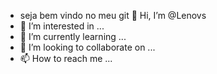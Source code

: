 - seja bem vindo no meu git 👋 Hi, I’m @Lenovs
- 👀 I’m interested in ...
- 🌱 I’m currently learning ...
- 💞️ I’m looking to collaborate on ...
- 📫 How to reach me ...

<!---
Lenovs/Lenovs is a ✨ special ✨ repository because its `README.md` (this file) appears on your GitHub profile.
You can click the Preview link to take a look at your changes.
--->
